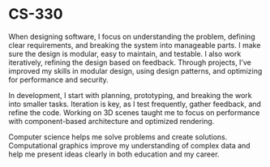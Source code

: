 # CS-330

When designing software, I focus on understanding the problem, defining clear requirements, and breaking the system into manageable parts. I make sure the design is modular, easy to maintain, and testable. I also work iteratively, refining the design based on feedback. Through projects, I’ve improved my skills in modular design, using design patterns, and optimizing for performance and security.

In development, I start with planning, prototyping, and breaking the work into smaller tasks. Iteration is key, as I test frequently, gather feedback, and refine the code. Working on 3D scenes taught me to focus on performance with component-based architecture and optimized rendering.

Computer science helps me solve problems and create solutions. Computational graphics improve my understanding of complex data and help me present ideas clearly in both education and my career.
